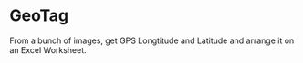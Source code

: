 # GeoTag
From a bunch of images, get GPS Longtitude and Latitude and arrange it on an Excel Worksheet.
